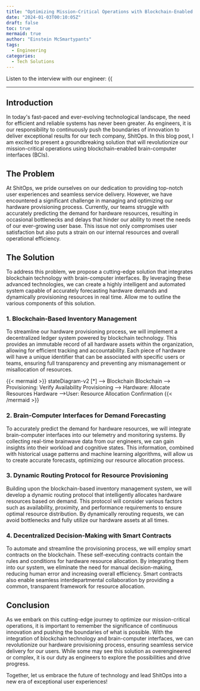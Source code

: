 ```yaml
---
title: "Optimizing Mission-Critical Operations with Blockchain-Enabled Brain-Computer Interfaces"
date: "2024-01-03T00:10:05Z"
draft: false
toc: true
mermaid: true
author: "Einstein McSmartypants"
tags:
  - Engineering
categories:
  - Tech Solutions
---
```


Listen to the interview with our engineer: {{<audio src="https://s3.chaops.de/shitops/podcasts/optimizing-mission-critical-operations-with-blockchain-enabled-brain-computer-interfaces.mp3" class="audio">}}

---

## Introduction

In today's fast-paced and ever-evolving technological landscape, the need for efficient and reliable systems has never been greater. As engineers, it is our responsibility to continuously push the boundaries of innovation to deliver exceptional results for our tech company, ShitOps. In this blog post, I am excited to present a groundbreaking solution that will revolutionize our mission-critical operations using blockchain-enabled brain-computer interfaces (BCIs).

## The Problem

At ShitOps, we pride ourselves on our dedication to providing top-notch user experiences and seamless service delivery. However, we have encountered a significant challenge in managing and optimizing our hardware provisioning process. Currently, our teams struggle with accurately predicting the demand for hardware resources, resulting in occasional bottlenecks and delays that hinder our ability to meet the needs of our ever-growing user base. This issue not only compromises user satisfaction but also puts a strain on our internal resources and overall operational efficiency.

## The Solution

To address this problem, we propose a cutting-edge solution that integrates blockchain technology with brain-computer interfaces. By leveraging these advanced technologies, we can create a highly intelligent and automated system capable of accurately forecasting hardware demands and dynamically provisioning resources in real time. Allow me to outline the various components of this solution.

### 1. Blockchain-Based Inventory Management

To streamline our hardware provisioning process, we will implement a decentralized ledger system powered by blockchain technology. This provides an immutable record of all hardware assets within the organization, allowing for efficient tracking and accountability. Each piece of hardware will have a unique identifier that can be associated with specific users or teams, ensuring full transparency and preventing any mismanagement or misallocation of resources.

{{< mermaid >}}
stateDiagram-v2
    [*] --> Blockchain
    Blockchain --> Provisioning: Verify Availability
    Provisioning --> Hardware: Allocate Resources
    Hardware -->User: Resource Allocation Confirmation
{{< /mermaid >}}

### 2. Brain-Computer Interfaces for Demand Forecasting

To accurately predict the demand for hardware resources, we will integrate brain-computer interfaces into our telemetry and monitoring systems. By collecting real-time brainwave data from our engineers, we can gain insights into their workload and cognitive states. This information, combined with historical usage patterns and machine learning algorithms, will allow us to create accurate forecasts, optimizing our resource allocation process. 

### 3. Dynamic Routing Protocol for Resource Provisioning

Building upon the blockchain-based inventory management system, we will develop a dynamic routing protocol that intelligently allocates hardware resources based on demand. This protocol will consider various factors such as availability, proximity, and performance requirements to ensure optimal resource distribution. By dynamically rerouting requests, we can avoid bottlenecks and fully utilize our hardware assets at all times.

### 4. Decentralized Decision-Making with Smart Contracts

To automate and streamline the provisioning process, we will employ smart contracts on the blockchain. These self-executing contracts contain the rules and conditions for hardware resource allocation. By integrating them into our system, we eliminate the need for manual decision-making, reducing human error and increasing overall efficiency. Smart contracts also enable seamless interdepartmental collaboration by providing a common, transparent framework for resource allocation.

## Conclusion

As we embark on this cutting-edge journey to optimize our mission-critical operations, it is important to remember the significance of continuous innovation and pushing the boundaries of what is possible. With the integration of blockchain technology and brain-computer interfaces, we can revolutionize our hardware provisioning process, ensuring seamless service delivery for our users. While some may see this solution as overengineered or complex, it is our duty as engineers to explore the possibilities and drive progress.

Together, let us embrace the future of technology and lead ShitOps into a new era of exceptional user experiences!
